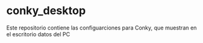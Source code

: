 # conky_desktop
Este repositorio contiene las configuarciones para Conky, que muestran en el escritorio datos del PC
